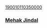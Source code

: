 <a class="card" href="#">
<div class="card__background"></div>
<div class="card__content">
    <p class="card__category">190010110350000</p>
    <h3 class="card__heading">Mehak Jindal</h3>
</div>
</a>

